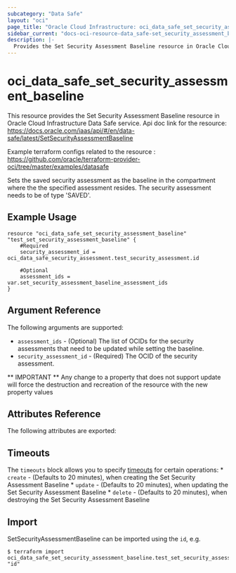 ```yaml
---
subcategory: "Data Safe"
layout: "oci"
page_title: "Oracle Cloud Infrastructure: oci_data_safe_set_security_assessment_baseline"
sidebar_current: "docs-oci-resource-data_safe-set_security_assessment_baseline"
description: |-
  Provides the Set Security Assessment Baseline resource in Oracle Cloud Infrastructure Data Safe service
---
```


# oci_data_safe_set_security_assessment_baseline
This resource provides the Set Security Assessment Baseline resource in Oracle Cloud Infrastructure Data Safe service.
Api doc link for the resource: https://docs.oracle.com/iaas/api/#/en/data-safe/latest/SetSecurityAssessmentBaseline

Example terraform configs related to the resource : https://github.com/oracle/terraform-provider-oci/tree/master/examples/datasafe

Sets the saved security assessment as the baseline in the compartment where the the specified assessment resides. The security assessment needs to be of type 'SAVED'.

## Example Usage

```hcl
resource "oci_data_safe_set_security_assessment_baseline" "test_set_security_assessment_baseline" {
	#Required
	security_assessment_id = oci_data_safe_security_assessment.test_security_assessment.id

	#Optional
	assessment_ids = var.set_security_assessment_baseline_assessment_ids
}
```

## Argument Reference

The following arguments are supported:

* `assessment_ids` - (Optional) The list of OCIDs for the security assessments that need to be updated while setting the baseline.
* `security_assessment_id` - (Required) The OCID of the security assessment.


** IMPORTANT **
Any change to a property that does not support update will force the destruction and recreation of the resource with the new property values

## Attributes Reference

The following attributes are exported:


## Timeouts

The `timeouts` block allows you to specify [timeouts](https://registry.terraform.io/providers/oracle/oci/latest/docs/guides/changing_timeouts) for certain operations:
	* `create` - (Defaults to 20 minutes), when creating the Set Security Assessment Baseline
	* `update` - (Defaults to 20 minutes), when updating the Set Security Assessment Baseline
	* `delete` - (Defaults to 20 minutes), when destroying the Set Security Assessment Baseline


## Import

SetSecurityAssessmentBaseline can be imported using the `id`, e.g.

```
$ terraform import oci_data_safe_set_security_assessment_baseline.test_set_security_assessment_baseline "id"
```

